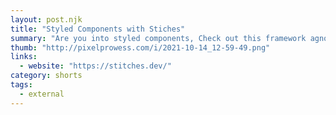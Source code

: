 ```yaml
---
layout: post.njk
title: "Styled Components with Stiches"
summary: "Are you into styled components, Check out this framework agnostic, an interesting API with a short learning curve and lots of features. I'm not sure I'm sold on this quite yet, although they're a good idea for component based architectures."
thumb: "http://pixelprowess.com/i/2021-10-14_12-59-49.png"
links:
  - website: "https://stitches.dev/"
category: shorts
tags:
  - external
---
```

